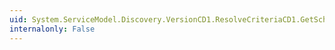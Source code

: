 ```yaml
---
uid: System.ServiceModel.Discovery.VersionCD1.ResolveCriteriaCD1.GetSchema(System.Xml.Schema.XmlSchemaSet)
internalonly: False
---
```

